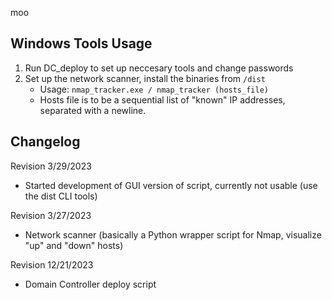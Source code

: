 moo

## Windows Tools Usage
1) Run DC_deploy to set up neccesary tools and change passwords
2) Set up the network scanner, install the binaries from `/dist`
    * Usage: `nmap_tracker.exe / nmap_tracker (hosts_file)`
    * Hosts file is to be a sequential list of "known" IP addresses, separated with a newline.



## Changelog
Revision 3/29/2023
- Started development of GUI version of script, currently not usable (use the dist CLI tools)

Revision 3/27/2023
- Network scanner (basically a Python wrapper script for Nmap, visualize "up" and "down" hosts)

Revision 12/21/2023
- Domain Controller deploy script